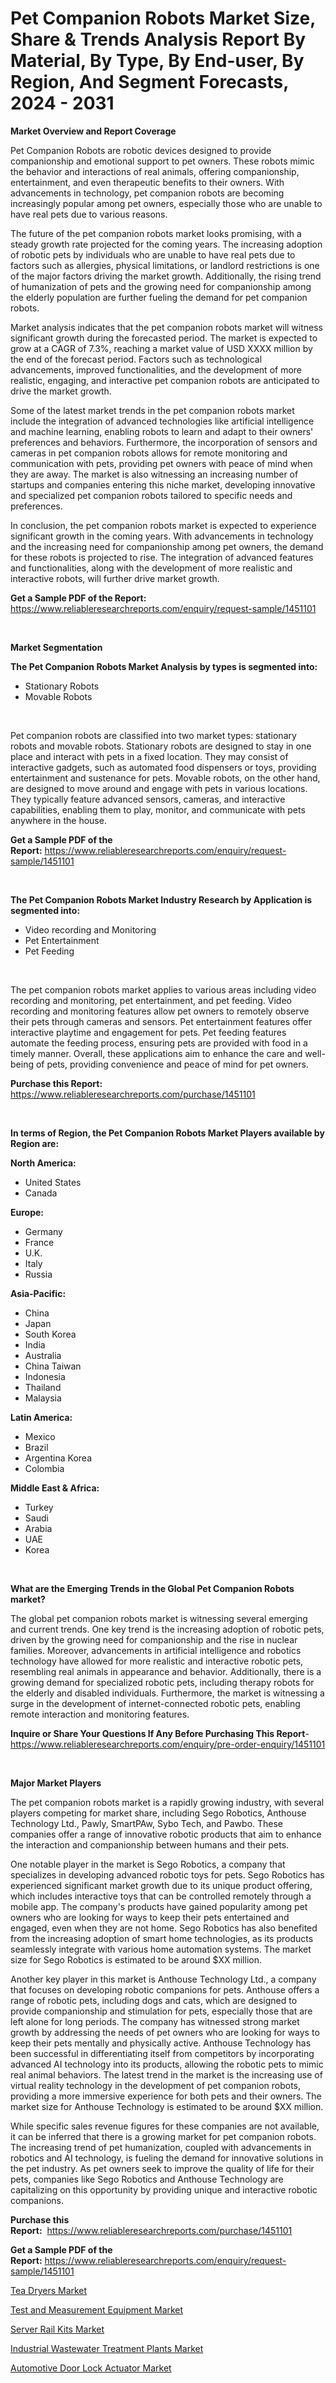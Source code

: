 <p><h1>Pet Companion Robots Market Size, Share & Trends Analysis Report By Material, By Type, By End-user, By Region, And Segment Forecasts, 2024 - 2031</h1></p><p><strong>Market Overview and Report Coverage</strong></p>
<p><p>Pet Companion Robots are robotic devices designed to provide companionship and emotional support to pet owners. These robots mimic the behavior and interactions of real animals, offering companionship, entertainment, and even therapeutic benefits to their owners. With advancements in technology, pet companion robots are becoming increasingly popular among pet owners, especially those who are unable to have real pets due to various reasons.</p><p>The future of the pet companion robots market looks promising, with a steady growth rate projected for the coming years. The increasing adoption of robotic pets by individuals who are unable to have real pets due to factors such as allergies, physical limitations, or landlord restrictions is one of the major factors driving the market growth. Additionally, the rising trend of humanization of pets and the growing need for companionship among the elderly population are further fueling the demand for pet companion robots.</p><p>Market analysis indicates that the pet companion robots market will witness significant growth during the forecasted period. The market is expected to grow at a CAGR of 7.3%, reaching a market value of USD XXXX million by the end of the forecast period. Factors such as technological advancements, improved functionalities, and the development of more realistic, engaging, and interactive pet companion robots are anticipated to drive the market growth.</p><p>Some of the latest market trends in the pet companion robots market include the integration of advanced technologies like artificial intelligence and machine learning, enabling robots to learn and adapt to their owners' preferences and behaviors. Furthermore, the incorporation of sensors and cameras in pet companion robots allows for remote monitoring and communication with pets, providing pet owners with peace of mind when they are away. The market is also witnessing an increasing number of startups and companies entering this niche market, developing innovative and specialized pet companion robots tailored to specific needs and preferences.</p><p>In conclusion, the pet companion robots market is expected to experience significant growth in the coming years. With advancements in technology and the increasing need for companionship among pet owners, the demand for these robots is projected to rise. The integration of advanced features and functionalities, along with the development of more realistic and interactive robots, will further drive market growth.</p></p>
<p><strong>Get a Sample PDF of the Report:</strong> <a href="https://www.reliableresearchreports.com/enquiry/request-sample/1451101">https://www.reliableresearchreports.com/enquiry/request-sample/1451101</a></p>
<p>&nbsp;</p>
<p><strong>Market Segmentation</strong></p>
<p><strong>The Pet Companion Robots Market Analysis by types is segmented into:</strong></p>
<p><ul><li>Stationary Robots</li><li>Movable Robots</li></ul></p>
<p>&nbsp;</p>
<p><p>Pet companion robots are classified into two market types: stationary robots and movable robots. Stationary robots are designed to stay in one place and interact with pets in a fixed location. They may consist of interactive gadgets, such as automated food dispensers or toys, providing entertainment and sustenance for pets. Movable robots, on the other hand, are designed to move around and engage with pets in various locations. They typically feature advanced sensors, cameras, and interactive capabilities, enabling them to play, monitor, and communicate with pets anywhere in the house.</p></p>
<p><strong>Get a Sample PDF of the Report:</strong>&nbsp;<a href="https://www.reliableresearchreports.com/enquiry/request-sample/1451101">https://www.reliableresearchreports.com/enquiry/request-sample/1451101</a></p>
<p>&nbsp;</p>
<p><strong>The Pet Companion Robots Market Industry Research by Application is segmented into:</strong></p>
<p><ul><li>Video recording and Monitoring</li><li>Pet Entertainment</li><li>Pet Feeding</li></ul></p>
<p>&nbsp;</p>
<p><p>The pet companion robots market applies to various areas including video recording and monitoring, pet entertainment, and pet feeding. Video recording and monitoring features allow pet owners to remotely observe their pets through cameras and sensors. Pet entertainment features offer interactive playtime and engagement for pets. Pet feeding features automate the feeding process, ensuring pets are provided with food in a timely manner. Overall, these applications aim to enhance the care and well-being of pets, providing convenience and peace of mind for pet owners.</p></p>
<p><strong>Purchase this Report:</strong>&nbsp; <a href="https://www.reliableresearchreports.com/purchase/1451101">https://www.reliableresearchreports.com/purchase/1451101</a></p>
<p>&nbsp;</p>
<p><strong>In terms of Region, the Pet Companion Robots Market Players available by Region are:</strong></p>
<p>
    <p> <strong> North America: </strong>
        <ul>
            <li>United States</li>
            <li>Canada</li>
        </ul>
        </p> 
    <p> <strong> Europe: </strong>
        <ul>
            <li>Germany</li>
            <li>France</li>
            <li>U.K.</li>
            <li>Italy</li>
            <li>Russia</li>
        </ul>
        </p> 
    <p> <strong> Asia-Pacific: </strong>
        <ul>
            <li>China</li>
            <li>Japan</li>
            <li>South Korea</li>
            <li>India</li>
            <li>Australia</li>
            <li>China Taiwan</li>
            <li>Indonesia</li>
            <li>Thailand</li>
            <li>Malaysia</li>
        </ul>
        </p> 
    <p> <strong> Latin America: </strong>
        <ul>
            <li>Mexico</li>
            <li>Brazil</li>
            <li>Argentina Korea</li>
            <li>Colombia</li>
        </ul>
        </p> 
    <p> <strong> Middle East & Africa: </strong>
        <ul>
            <li>Turkey</li>
            <li>Saudi</li>
            <li>Arabia</li>
            <li>UAE</li>
            <li>Korea</li>
        </ul>
    </p>
    </p>
<p>&nbsp;</p>
<p><strong>What are the Emerging Trends in the Global Pet Companion Robots market?</strong></p>
<p><p>The global pet companion robots market is witnessing several emerging and current trends. One key trend is the increasing adoption of robotic pets, driven by the growing need for companionship and the rise in nuclear families. Moreover, advancements in artificial intelligence and robotics technology have allowed for more realistic and interactive robotic pets, resembling real animals in appearance and behavior. Additionally, there is a growing demand for specialized robotic pets, including therapy robots for the elderly and disabled individuals. Furthermore, the market is witnessing a surge in the development of internet-connected robotic pets, enabling remote interaction and monitoring features.</p></p>
<p><strong>Inquire or Share Your Questions If Any Before Purchasing This Report</strong>- <a href="https://www.reliableresearchreports.com/enquiry/pre-order-enquiry/1451101">https://www.reliableresearchreports.com/enquiry/pre-order-enquiry/1451101</a></p>
<p>&nbsp;</p>
<p><strong>Major Market Players</strong></p>
<p><p>The pet companion robots market is a rapidly growing industry, with several players competing for market share, including Sego Robotics, Anthouse Technology Ltd., Pawly, SmartPAw, Sybo Tech, and Pawbo. These companies offer a range of innovative robotic products that aim to enhance the interaction and companionship between humans and their pets.</p><p>One notable player in the market is Sego Robotics, a company that specializes in developing advanced robotic toys for pets. Sego Robotics has experienced significant market growth due to its unique product offering, which includes interactive toys that can be controlled remotely through a mobile app. The company's products have gained popularity among pet owners who are looking for ways to keep their pets entertained and engaged, even when they are not home. Sego Robotics has also benefited from the increasing adoption of smart home technologies, as its products seamlessly integrate with various home automation systems. The market size for Sego Robotics is estimated to be around $XX million.</p><p>Another key player in this market is Anthouse Technology Ltd., a company that focuses on developing robotic companions for pets. Anthouse offers a range of robotic pets, including dogs and cats, which are designed to provide companionship and stimulation for pets, especially those that are left alone for long periods. The company has witnessed strong market growth by addressing the needs of pet owners who are looking for ways to keep their pets mentally and physically active. Anthouse Technology has been successful in differentiating itself from competitors by incorporating advanced AI technology into its products, allowing the robotic pets to mimic real animal behaviors. The latest trend in the market is the increasing use of virtual reality technology in the development of pet companion robots, providing a more immersive experience for both pets and their owners. The market size for Anthouse Technology is estimated to be around $XX million.</p><p>While specific sales revenue figures for these companies are not available, it can be inferred that there is a growing market for pet companion robots. The increasing trend of pet humanization, coupled with advancements in robotics and AI technology, is fueling the demand for innovative solutions in the pet industry. As pet owners seek to improve the quality of life for their pets, companies like Sego Robotics and Anthouse Technology are capitalizing on this opportunity by providing unique and interactive robotic companions.</p></p>
<p><strong>Purchase this Report:</strong>&nbsp;&nbsp;<a href="https://www.reliableresearchreports.com/purchase/1451101">https://www.reliableresearchreports.com/purchase/1451101</a></p>
<p></p>
<p><strong>Get a Sample PDF of the Report:</strong>&nbsp;<a href="https://www.reliableresearchreports.com/enquiry/request-sample/1451101">https://www.reliableresearchreports.com/enquiry/request-sample/1451101</a></p>
<p><p><a href="https://github.com/joannesouthgate/Market-Research-Report-List-1/blob/main/tea-dryers-market.md">Tea Dryers Market</a></p><p><a href="https://github.com/gaydyna/Market-Research-Report-List-2/blob/main/test-and-measurement-equipment-market.md">Test and Measurement Equipment Market</a></p><p><a href="https://github.com/julyju69/Market-Research-Report-List-1/blob/main/server-rail-kits-market.md">Server Rail Kits Market</a></p><p><a href="https://github.com/markusgodoy/Market-Research-Report-List-1/blob/main/industrial-wastewater-treatment-plants-market.md">Industrial Wastewater Treatment Plants Market</a></p><p><a href="https://github.com/amonskiyk/Market-Research-Report-List-2/blob/main/automotive-door-lock-actuator-market.md">Automotive Door Lock Actuator Market</a></p></p>